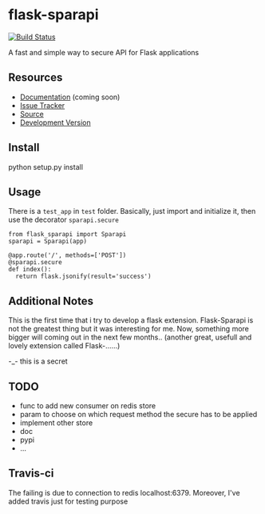 flask-sparapi
=============

[![Build Status](https://magnum.travis-ci.com/sovanna/flask-sparapi.svg?token=qzFu9Qfosru1rcm6YHB5&branch=master)](https://magnum.travis-ci.com/sovanna/flask-sparapi)

A fast and simple way to secure API for Flask applications

Resources
---------

- [Documentation](http://packages.python.org/Flask-Sparapi) (coming soon)
- [Issue Tracker](https://github.com/sovanna/flask-sparapi/issues)
- [Source](https://github.com/sovanna/flask-sparapi)
- [Development Version](https://github.com/sovanna/flask-sparapi/raw/develop#egg=Flask-Sparapi-dev)

Install
-------

python setup.py install


Usage
-----

There is a `test_app` in `test` folder.
Basically, just import and initialize it, then use the decorator `sparapi.secure`

	from flask_sparapi import Sparapi
	sparapi = Sparapi(app)
	
	@app.route('/', methods=['POST'])
	@sparapi.secure
	def index():
	  return flask.jsonify(result='success')


Additional Notes
----------------

This is the first time that i try to develop a flask extension.
Flask-Sparapi is not the greatest thing but it was interesting for me.
Now, something more bigger will coming out in the next few months..
(another great, usefull and lovely extension called Flask-......)

-_- this is a secret


TODO
----

- func to add new consumer on redis store
- param to choose on which request method the secure has to be applied 
- implement other store
- doc
- pypi
- ...

Travis-ci
---------
The failing is due to connection to redis localhost:6379.
Moreover, I've added travis just for testing purpose